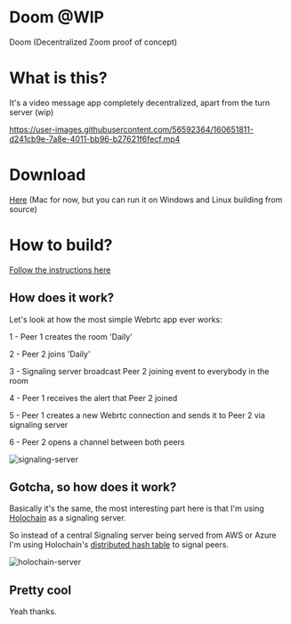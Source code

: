 # Doom @WIP

Doom (Decentralized Zoom proof of concept) 


# What is this?

It's a video message app completely decentralized, apart from the turn server (wip)


https://user-images.githubusercontent.com/56592364/160651811-d241cb9e-7a8e-4011-bb96-b27621f6fecf.mp4

# Download
[Here](https://github.com/felri/doom/releases/) (Mac for now, but you can run it on Windows and Linux building from source)

# How to build? 
[Follow the instructions here](https://github.com/Sprillow/electron-holochain-template#run-locally-and-develop-on-your-computer)

## How does it work?

Let's look at how the most simple Webrtc app ever works:

1 - Peer 1 creates the room 'Daily'

2 - Peer 2 joins 'Daily'

3 - Signaling server broadcast Peer 2 joining event to everybody in the room

4 - Peer 1 receives the alert that Peer 2 joined 

5 - Peer 1 creates a new Webrtc connection and sends it to Peer 2 via signaling server

6 - Peer 2 opens a channel between both peers 

![signaling-server](https://user-images.githubusercontent.com/56592364/160651699-5d2ce8a3-d3e9-4d07-8fe0-59aa6c1ee436.png)

## Gotcha, so how does it work?

Basically it's the same, the most interesting part here is that I'm using [Holochain](https://www.holochain.org/) as a signaling server. 

So instead of a central Signaling server being served from AWS or Azure I'm using Holochain's [distributed hash table](https://en.wikipedia.org/wiki/Distributed_hash_table) to signal peers.

![holochain-server](https://user-images.githubusercontent.com/56592364/160651751-b2e18d7b-085f-4458-a1a0-972c76c6380c.png)

## Pretty cool

Yeah thanks.

